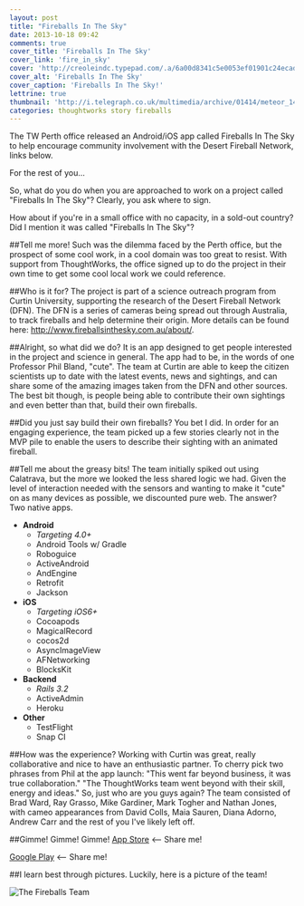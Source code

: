 ```yaml
---
layout: post
title: "Fireballs In The Sky"
date: 2013-10-18 09:42
comments: true
cover_title: 'Fireballs In The Sky'
cover_link: 'fire_in_sky'
cover: 'http://creoleindc.typepad.com/.a/6a00d8341c5e0053ef01901c24ecad970b-800wi'
cover_alt: 'Fireballs In The Sky'
cover_caption: 'Fireballs In The Sky!'
lettrine: true
thumbnail: 'http://i.telegraph.co.uk/multimedia/archive/01414/meteor_1414384c.jpg'
categories: thoughtworks story fireballs
---
```

The TW Perth office released an Android/iOS app called Fireballs In The Sky to help encourage community involvement with the Desert Fireball Network, links below.

For the rest of you...

So, what do you do when you are approached to work on a project called "Fireballs In The Sky"? 
Clearly, you ask where to sign.

How about if you're in a small office with no capacity, in a sold-out country?
Did I mention it was called "Fireballs In The Sky"?

##Tell me more!
Such was the dilemma faced by the Perth office, but the prospect of some cool work, in a cool domain was too great to resist. With support from ThoughtWorks, the office signed up to do the project in their own time to get some cool local work we could reference.

##Who is it for?
The project is part of a science outreach program from Curtin University, supporting the research of the Desert Fireball Network (DFN). The DFN is a series of cameras being spread out through Australia, to track fireballs and help determine their origin. More details can be found here: http://www.fireballsinthesky.com.au/about/.

##Alright, so what did we do?
It is an app designed to get people interested in the project and science in general. The app had to be, in the words of one Professor Phil Bland, "cute".  The team at Curtin are able to keep the citizen scientists up to date with the latest events, news and sightings, and can share some of the amazing images taken from the DFN and other sources. The best bit though, is people being able to contribute their own sightings and even better than that, build their own fireballs.

##Did you just say build their own fireballs?
You bet I did. In order for an engaging experience, the team picked up a few stories clearly not in the MVP pile to enable the users to describe their sighting with an animated fireball.

##Tell me about the greasy bits!
The team initially spiked out using Calatrava, but the more we looked the less shared logic we had. Given the level of interaction needed with the sensors and wanting to make it "cute" on as many devices as possible, we discounted pure web. The answer? Two native apps.

* **Android**
  * _Targeting 4.0+_
  * Android Tools w/ Gradle
  * Roboguice
  * ActiveAndroid
  * AndEngine
  * Retrofit
  * Jackson
* **iOS**
  * _Targeting iOS6+_
  * Cocoapods
  * MagicalRecord
  * cocos2d
  * AsyncImageView
  * AFNetworking
  * BlocksKit
* **Backend**
  * _Rails 3.2_
  * ActiveAdmin
  * Heroku
* **Other**
  * TestFlight
  * Snap CI

##How was the experience?
Working with Curtin was great, really collaborative and nice to have an enthusiastic partner. To cherry pick two phrases from Phil at the app launch:
"This went far beyond business, it was true collaboration."
"The ThoughtWorks team went beyond with their skill, energy and ideas."
So, just who are you guys again?
The team consisted of Brad Ward, Ray Grasso, Mike Gardiner, Mark Togher and Nathan Jones, with cameo appearances from David Colls, Maia Sauren, Diana Adorno, Andrew Carr and the rest of you I've likely left off.

##Gimme! Gimme! Gimme!
[App Store](http://bit.ly/1eZ68BA) <-- Share me!

[Google Play](http://bit.ly/1eK6X1S) <-- Share me!

##I learn best through pictures.
Luckily, here is a picture of the team!

![The Fireballs Team](/assets/images/fireballs_team.jpg "Fireballs Team!")
